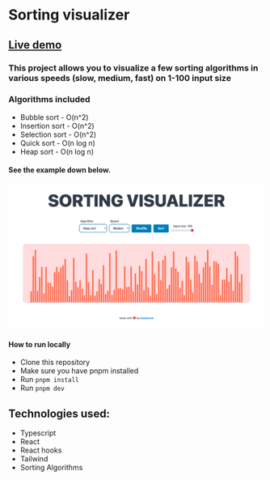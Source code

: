 # Sorting visualizer

## [Live demo](https://imaginative-heliotrope-23d9ce.netlify.app/)

### This project allows you to visualize a few sorting algorithms in various speeds (slow, medium, fast) on 1-100 input size

### Algorithms included

- Bubble sort - O(n^2)
- Insertion sort - O(n^2)
- Selection sort - O(n^2)
- Quick sort - O(n log n)
- Heap sort - O(n log n)

#### See the example down below.

![output chart](./showcase.png)

#### How to run locally

- Clone this repository
- Make sure you have pnpm installed
- Run `pnpm install`
- Run `pnpm dev`

## Technologies used:

- Typescript
- React
- React hooks
- Tailwind
- Sorting Algorithms

